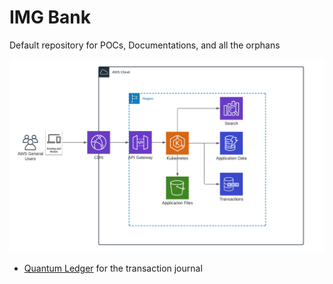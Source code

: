 # IMG Bank
Default repository for POCs, Documentations, and all the orphans

![](Architecture.png)
- [Quantum Ledger](https://youtu.be/dtBpwCBlz6M) for the transaction journal
